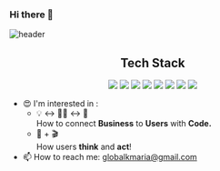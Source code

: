 ### Hi there 👋

<!--
**Globalkmaria/Globalkmaria** is a ✨ _special_ ✨ repository because its `README.md` (this file) appears on your GitHub profile.

Here are some ideas to get you started:

- 🔭 I’m currently working on ...
- 🌱 I’m currently learning ...
- 👯 I’m looking to collaborate on ...
- 🤔 I’m looking for help with ...
- 💬 Ask me about ...
- 📫 How to reach me: ...
-  Pronouns: ...
- ⚡ Fun fact: ...
-->
![header](https://capsule-render.vercel.app/api?text=Song%20Huyn%20Kim&type=Waving&color=fed330&animation=fadeIn)

<h2 align="center"> Tech Stack </h2>
<div align="center">
  
  ![](https://img.shields.io/badge/HTML5-E34F26?style=for-the-badge&logo=HTML5&logoColor=white) 
  ![](https://img.shields.io/badge/JavaScript-F7DF1E?style=for-the-badge&logo=JavaScript&logoColor=white)
  ![](https://img.shields.io/badge/React.js-61DAFB?style=for-the-badge&logo=React&logoColor=white) 
    ![](https://img.shields.io/badge/TypeScript-3178C6?style=for-the-badge&logo=TypeScript&logoColor=white)
  ![](https://img.shields.io/badge/CSS3-1572B6?style=for-the-badge&logo=CSS3&logoColor=white) 
  ![](https://img.shields.io/badge/Sass-CC6699?style=for-the-badge&logo=Sass&logoColor=white) 
  ![](https://img.shields.io/badge/styled%20Components-DB7093?style=for-the-badge&logo=styledcomponents&logoColor=white) 
  ![](https://img.shields.io/badge/GitHub-181717?style=for-the-badge&logo=GitHub&logoColor=white) 
  
</div>

- :heart_eyes: I'm interested in :
  - :bulb: :left_right_arrow: :woman_technologist: :left_right_arrow: :couple: 
  </br> How to connect <strong>Business</strong> to <strong>Users</strong> with <strong>Code.</strong>
  - :thought_balloon: + :clapper: 
  </br> How users <strong>think</strong> and <strong>act</strong>!  
- 📫 How to reach me: globalkmaria@gmail.com
